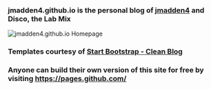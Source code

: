 ### jmadden4.github.io is the personal blog of [jmadden4](https://github.com/jmadden4) and Disco, the Lab Mix

![jmadden4.github.io Homepage](https://github.com/jmadden4/jmadden4.github.io/blob/master/imgs/home-screenshot.jpg "jmadden4.github.io Home")

### Templates courtesy of [Start Bootstrap - Clean Blog](https://startbootstrap.com/template-overviews/clean-blog/)


### Anyone can build their own version of this site for free by visiting https://pages.github.com/
